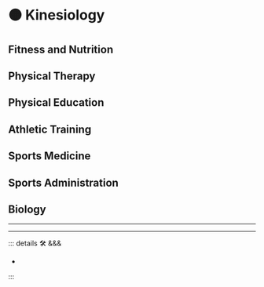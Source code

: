 
# 🟠 <move>Kinesiology</move>

## Fitness and Nutrition

## Physical Therapy

## Physical Education

## Athletic Training

## Sports Medicine

## Sports Administration

## Biology

---

<!-- =================================================== -->
<!-- =================================================== -->
<!-- =================================================== -->
<!-- =================================================== -->
<!-- =================================================== -->
---

<!-- =================================================== -->
<!-- =================================================== -->
<!-- =================================================== -->
<!-- =================================================== -->
<!-- =================================================== -->
::: details 🛠 <dev>&&&</dev>

-

:::
